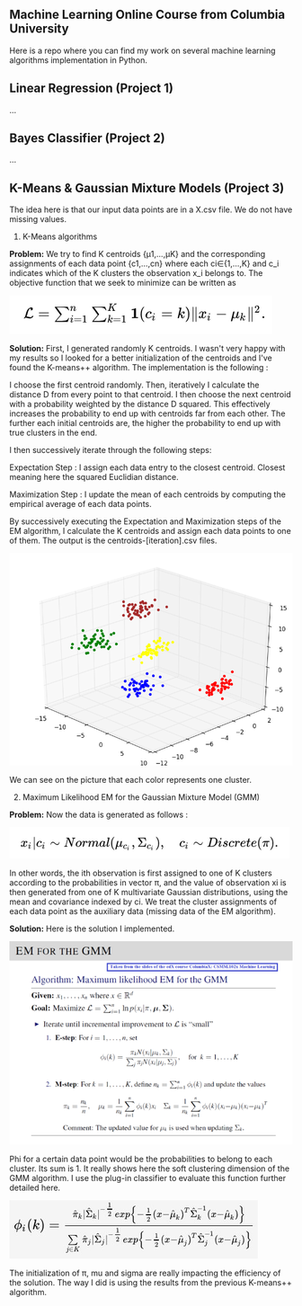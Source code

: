 ## Machine Learning Online Course from **Columbia University**

Here is a repo where you can find my work on several machine learning algorithms implementation in Python.

## Linear Regression (Project 1)

...

## Bayes Classifier (Project 2)

...

## K-Means & Gaussian Mixture Models (Project 3)

The idea here is that our input data points are in a X.csv file. We do not have missing values.

1.  K-Means algorithms

**Problem:** We try to find K centroids  {μ1,…,μK}  and the corresponding assignments of each data point  {c1,…,cn}   where each  ci∈{1,…,K}   and c_i indicates which of the K clusters the observation x_i belongs to. The objective function that we seek to minimize can be written as

![ScreenShot](Images/minimize_kmeans.tiff)

**Solution:** First, I generated randomly K centroids. I wasn't very happy with my results so I looked for a better initialization of the centroids and I've found the K-means++ algorithm. The implementation is the following :

I choose the first centroid randomly. Then, iteratively I calculate the distance D from every point to that centroid. I then choose the next centroid with a probability weighted by the distance D squared. This effectively increases the probability to end up with centroids far from each other. The further each initial centroids are, the higher the probability to end up with true clusters in the end.

I then successively iterate through the following steps:

Expectation Step : I assign each data entry to the closest centroid. Closest meaning here the squared Euclidian distance.

Maximization Step : I update the mean of each centroids by computing the empirical average of each data points.

By successively executing the Expectation and Maximization steps of the EM algorithm, I calculate the K centroids and assign each data points to one of them.
The output is the centroids-[iteration].csv files.


![ScreenShot](Images/kmeans.png)

We can see on the picture that each color represents one cluster.


2.  Maximum Likelihood EM for the Gaussian Mixture Model (GMM)

**Problem:** Now the data is generated as follows :

![ScreenShot](Images/gmm.tiff)

In other words, the ith observation is first assigned to one of K clusters according to the probabilities in vector π, and the value of observation xi is then generated from one of K multivariate Gaussian distributions, using the mean and covariance indexed by ci.
We treat the cluster assignments of each data point as the auxiliary data (missing data of the EM algorithm).

**Solution:** Here is the solution I implemented.

![ScreenShot](Images/gmm.png)

Phi for a certain data point would be the probabilities to belong to each cluster. Its sum is 1. It really shows here the soft clustering dimension of the GMM algorithm. I use the plug-in classifier to evaluate this function further detailed here.

![ScreenShot](Images/phi.png)

The initialization of π, mu and sigma are really impacting the efficiency of the solution. The way I did is using the results from the previous K-means++ algorithm.
